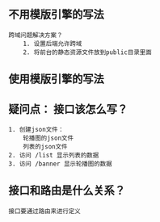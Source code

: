 ## 不用模版引擎的写法

    跨域问题解决方案？
        1. 设置后端允许跨域
        2. 将前台的静态资源文件放到public目录里面
        
## 使用模版引擎的写法
    
## 疑问点： 接口该怎么写？ 

    1. 创建json文件：
        轮播图的json文件
        列表的json文件
    2. 访问 /list 显示列表的数据
    3. 访问 /banner 显示轮播图的数据      

## 接口和路由是什么关系？    

    接口要通过路由来进行定义